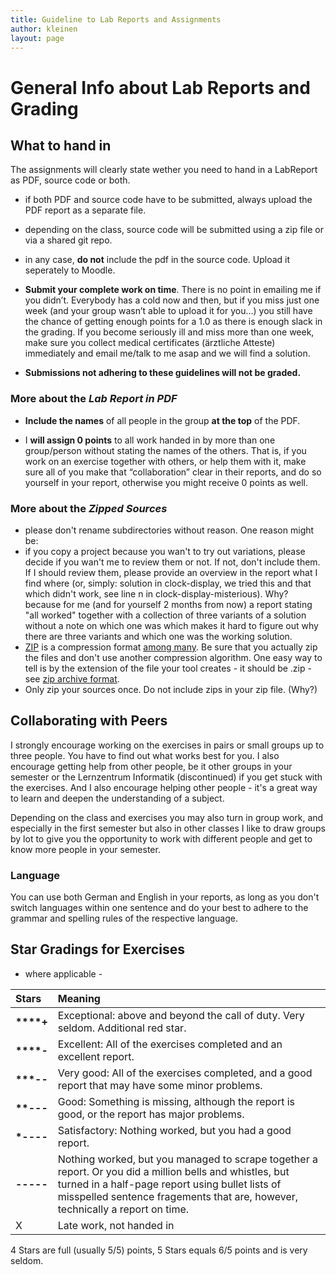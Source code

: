 ```yaml
---
title: Guideline to Lab Reports and Assignments
author: kleinen
layout: page
---
```


# General Info about Lab Reports and Grading

## What to hand in
The assignments will clearly state wether you need to hand in a LabReport as PDF, source code or both.

*   if both PDF and source code have to be submitted, always upload the PDF report as a separate file.
* depending on the class, source code will be submitted using a zip file or via a shared git repo.
* in any case, **do not** include the pdf in the source code. Upload it seperately to Moodle.

*   **Submit your complete work on time**. There is no point in emailing me if you didn&#8217;t. Everybody has a cold now and then, but if you miss just one week (and your group wasn&#8217;t able to upload it for you&#8230;) you still have the chance of getting enough points for a 1.0 as there is enough slack in the grading. If you become seriously ill and miss more than one week, make sure you collect medical certificates (ärztliche Atteste) immediately and email me/talk to me asap and we will find a solution.
*   **Submissions not adhering to these guidelines will not be graded.**

### More about the *Lab Report in PDF*
*   **Include the names** of all people in the group **at the top** of the PDF.

*   I **will assign 0 points** to all work handed in by more than one group/person without stating the names of the others. That is, if you work on an exercise together with others, or help them with it, make sure all of you make that &#8220;collaboration&#8221; clear in their reports, and do so yourself in your report, otherwise you might receive 0 points as well.

### More about the *Zipped Sources*
* please don't rename subdirectories without reason. One reason might be:
* if you copy a project because you wan't to try out variations, please decide if you wan't me to review them or not. If not, don't include them. If I should review them, please provide an overview in the report what I find where (or, simply: solution in clock-display, we tried this and that which didn't work, see line n in clock-display-misterious). Why? because for me (and for yourself 2 months from now) a report stating "all worked" together with a collection of three variants of a solution without a note on which one was which makes it hard to figure out why there are three variants and which one was the working solution.
* [ZIP](https://en.wikipedia.org/wiki/Zip_(file_format)) is a compression format [among many](https://en.wikipedia.org/wiki/Comparison_of_archive_formats). Be sure that you actually zip the files and don't use another compression algorithm. One easy way to tell is by the
extension of the file your tool creates - it should be .zip - see [zip archive format](https://en.wikipedia.org/wiki/Zip_(file_format)).
* Only zip your sources once. Do not include zips in your zip file. (Why?)




## Collaborating with Peers

I strongly encourage working on the exercises in pairs or small groups up to three people. You have to find out what works best for you. I also encourage getting help from other people, be it other groups in your semester or the Lernzentrum Informatik (discontinued) if you get stuck with the exercises. And I also encourage helping other people - it's a great way to learn and deepen the understanding of a subject.

Depending on the class and exercises you may also turn in group work, and especially in the first semester but also in other classes I like to draw groups by lot to give you the opportunity to work with different people and get to know more people in your semester.


### Language
You can use both German and English in your reports,
as long as you don't switch languages within one sentence and do your best to
adhere to the grammar and spelling rules of the respective language.

## Star Gradings for Exercises

- where applicable - 

| Stars         | Meaning                                                      |
|:--------------|:-------------------------------------------------------------|
| **\*\*\*\*+** | Exceptional: above and beyond the call of duty. Very seldom. Additional red star.         |
| **\*\*\*\*-** | Excellent: All of the exercises completed and an excellent report. |
| **\*\*\*--**  | Very good: All of the exercises completed, and a good report that may have some minor problems. |
| **\*\*---**   | Good: Something is missing, although the report is good, or the report has major problems. |
| **\*----**    | Satisfactory: Nothing worked, but you had a good report.     |
| **-----**     | Nothing worked, but you managed to scrape together a report. Or you did a million bells and whistles, but turned in a half-page report using bullet lists of misspelled sentence fragements that are, however, technically a report on time. |
| X             | Late work, not handed in                                     |

4 Stars are full (usually 5/5) points, 5 Stars equals 6/5 points and is very seldom.
